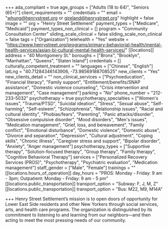 +++
ada_compliant = true
age_groups = ["Adults (18 to 64)", "Seniors (65+)"]
client_requirements = ""
credentials = ""
email = "whung@henrystreet.org or gireland@henrystreet.org"
highlight = false
image = ""
org = "Henry Street Settlement"
payment_types = ["Medicare", "Medicaid"]
payment_types_non_clinical = []
program = "Community Consultation Center"
sliding_scale_clinical = false
sliding_scale_non_clinical = false
tags = ["Organization"]
telehealth = "Yes"
website = "https://www.henrystreet.org/programs/primary-behaviorial-health/mental-health-services/asian-bi-cultural-mental-health-services/"
[[locations]]
address = "40 Montgomery St."
boroughs = ["Bronx", "Brooklyn", "Manhattan", "Queens", "Staten Island"]
credentials = []
culturally_competent_treatment = ""
languages = ["Chinese", "English"]
latLng = "40.71284346143906, -73.98569188708525"
new_clients = "Yes"
new_clients_detail = ""
non_clinical_services = ["Psychoeducation", "Financial literacy", "Family support", "Entitlement/benefits/SNAP assistance", "Domestic violence counseling", "Crisis intervention and management", "Case management"]
parking = "No"
phone_number = "212-233-5032"
psychotherapy = true
psychotherapy_specialties = ["Women's issues", "Trauma/PTSD", "Suicidal ideation", "Stress", "Sexual abuse", "Self-harming", "Self-esteem", "Schizophrenia", "Relationship issues", "Racial and cultural identity", "Phobias/fears", "Parenting", "Panic attacks/disorder", "Obsessive compulsive disorder", "Mood disorders", "Men's issues", "Medication management", "Grief, loss, and bereavement", "Family conflict", "Emotional disturbance", "Domestic violence", "Domestic abuse", "Divorce and separation", "Depression", "Cultural adjustment", "Coping skills", "Chronic illness", "Caregiver stress and support", "Bipolar disorder", "Anxiety", "Anger management"]
psychotherapy_types = ["Supportive therapy", "Solution-focused therapy", "Group therapy", "Family therapy", "Cognitive Behavioral Therapy"]
services = ["Personalized Recovery Services (PROS)", "Psychotherapy", "Psychiatric evaluation", "Medication management"]
staff_gender = ["Male", "Female"]
trainings = ""
[[locations.hours_of_operation]]
day_hours = "PROS: Monday - Friday: 9 am - 3pm; Outpatient: Monday - Friday: 9 am - 5 pm"
[[locations.public_transportation]]
transport_option = "Subway: F, J, M, Z"
[[locations.public_transportation]]
transport_option = "Bus: M22, M9, M14A"

+++
Henry Street Settlement’s mission is to open doors of opportunity for Lower East Side residents and other New Yorkers through social services, arts, and health care programs. The organization is distinguished by its commitment to listening to and learning from our neighbors—and then acting to meet the most pressing needs of our community.